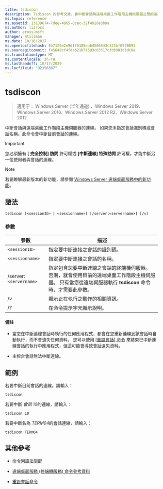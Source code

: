 ```yaml
---
title: tsdiscon
description: Tsdiscon 的參考文章，會中斷會話與遠端桌面工作階段主機伺服器之間的連線。
ms.topic: reference
ms.assetid: 13139674-7dee-4965-8cac-32f4928e8b9a
ms.author: lizross
author: eross-msft
manager: mtillman
ms.date: 10/16/2017
ms.openlocfilehash: 8b7126e2e9d1f5185ea64566843c523bf0570891
ms.sourcegitcommit: f45640cf4fda621b71593c63517cfdb983d1dc6a
ms.translationtype: MT
ms.contentlocale: zh-TW
ms.lasthandoff: 10/17/2020
ms.locfileid: "92156387"
---
```

# <a name="tsdiscon"></a>tsdiscon

> 適用于： Windows Server (半年通道) 、Windows Server 2019、Windows Server 2016、Windows Server 2012 R2、Windows Server 2012

中斷會話與遠端桌面工作階段主機伺服器的連線。 如果您未指定會話識別碼或會話名稱，此命令會中斷目前會話的連線。

> [!IMPORTANT]
> 您必須擁有 [ **完全控制] 訪問** 許可權或 **[中斷連線] 特殊訪問** 許可權，才能中斷另一位使用者與會話的連線。

> [!NOTE]
> 若要瞭解最新版本的新功能，請參閱 [Windows Server 遠端桌面服務中的新功能](/previous-versions/windows/it-pro/windows-server-2012-r2-and-2012/dn283323(v=ws.11))。

## <a name="syntax"></a>語法

```
tsdiscon [<sessionID> | <sessionname>] [/server:<servername>] [/v]
```

### <a name="parameters"></a>參數

| 參數 | 描述 |
|--|--|
| `<sessionID>` | 指定要中斷連接之會話的識別碼。 |
| `<sessionname>` | 指定要中斷連接之會話的名稱。 |
| /server:`<servername>` | 指定包含您要中斷連線之會話的終端機伺服器。 否則，就會使用目前的遠端桌面工作階段主機伺服器。 只有當您從遠端伺服器執行 **tsdiscon** 命令時，才需要此參數。 |
| /v | 顯示正在執行之動作的相關資訊。 |
| /? | 在命令提示字元顯示說明。 |

#### <a name="remarks"></a>備註

- 當您在中斷連線會話時執行的任何應用程式，都會在您重新連線到該會話時自動執行，而不會遺失任何資料。 您可以使用 [ [重設會話] 命令](reset-session.md) 來結束已中斷連線會話的執行中應用程式，但這可能會導致會話遺失資料。

- 主控台會話無法中斷連線。

## <a name="examples"></a>範例

若要中斷目前會話的連線，請輸入：

```
tsdiscon
```

若要中斷 *會話 10*的連線，請輸入：

```
tsdiscon 10
```

若要中斷名為 *TERM04*的會話連線，請輸入：

```
tsdiscon TERM04
```

## <a name="additional-references"></a>其他參考

- [命令列語法關鍵](command-line-syntax-key.md)

- [遠端桌面服務 (終端機服務) 命令參考資料](remote-desktop-services-terminal-services-command-reference.md)

- [重設會話命令](reset-session.md)
